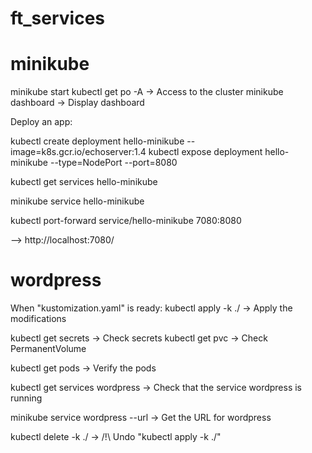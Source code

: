 # ft_services

# minikube
minikube start
kubectl get po -A -> Access to the cluster
minikube dashboard -> Display dashboard

Deploy an app:

kubectl create deployment hello-minikube --image=k8s.gcr.io/echoserver:1.4
kubectl expose deployment hello-minikube --type=NodePort --port=8080

kubectl get services hello-minikube

minikube service hello-minikube

kubectl port-forward service/hello-minikube 7080:8080

--> http://localhost:7080/

# wordpress

When "kustomization.yaml" is ready:
kubectl apply -k ./ -> Apply the modifications

kubectl get secrets -> Check secrets
kubectl get pvc -> Check PermanentVolume

kubectl get pods -> Verify the pods

kubectl get services wordpress -> Check that the service wordpress is running

minikube service wordpress --url -> Get the URL for wordpress

kubectl delete -k ./ -> /!\ Undo "kubectl apply -k ./"